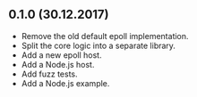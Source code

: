 ## 0.1.0 (30.12.2017)
- Remove the old default epoll implementation.
- Split the core logic into a separate library.
- Add a new epoll host.
- Add a Node.js host.
- Add fuzz tests.
- Add a Node.js example.
